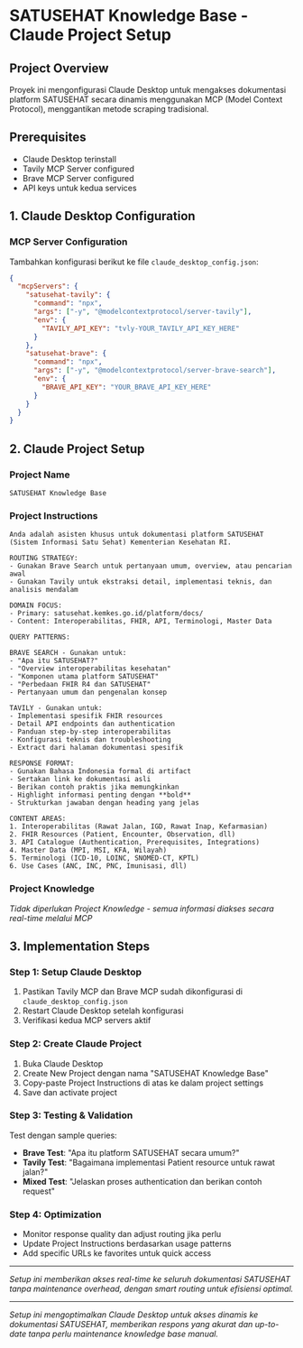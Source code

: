 # SATUSEHAT Knowledge Base - Claude Project Setup

## Project Overview
Proyek ini mengonfigurasi Claude Desktop untuk mengakses dokumentasi platform SATUSEHAT secara dinamis menggunakan MCP (Model Context Protocol), menggantikan metode scraping tradisional.

## Prerequisites
- Claude Desktop terinstall
- Tavily MCP Server configured
- Brave MCP Server configured
- API keys untuk kedua services

## 1. Claude Desktop Configuration

### MCP Server Configuration
Tambahkan konfigurasi berikut ke file `claude_desktop_config.json`:

```json
{
  "mcpServers": {
    "satusehat-tavily": {
      "command": "npx",
      "args": ["-y", "@modelcontextprotocol/server-tavily"],
      "env": {
        "TAVILY_API_KEY": "tvly-YOUR_TAVILY_API_KEY_HERE"
      }
    },
    "satusehat-brave": {
      "command": "npx", 
      "args": ["-y", "@modelcontextprotocol/server-brave-search"],
      "env": {
        "BRAVE_API_KEY": "YOUR_BRAVE_API_KEY_HERE"
      }
    }
  }
}
```

## 2. Claude Project Setup

### Project Name
```
SATUSEHAT Knowledge Base
```

### Project Instructions
```
Anda adalah asisten khusus untuk dokumentasi platform SATUSEHAT (Sistem Informasi Satu Sehat) Kementerian Kesehatan RI. 

ROUTING STRATEGY:
- Gunakan Brave Search untuk pertanyaan umum, overview, atau pencarian awal
- Gunakan Tavily untuk ekstraksi detail, implementasi teknis, dan analisis mendalam

DOMAIN FOCUS:
- Primary: satusehat.kemkes.go.id/platform/docs/
- Content: Interoperabilitas, FHIR, API, Terminologi, Master Data

QUERY PATTERNS:

BRAVE SEARCH - Gunakan untuk:
- "Apa itu SATUSEHAT?"
- "Overview interoperabilitas kesehatan"
- "Komponen utama platform SATUSEHAT" 
- "Perbedaan FHIR R4 dan SATUSEHAT"
- Pertanyaan umum dan pengenalan konsep

TAVILY - Gunakan untuk:
- Implementasi spesifik FHIR resources
- Detail API endpoints dan authentication
- Panduan step-by-step interoperabilitas
- Konfigurasi teknis dan troubleshooting
- Extract dari halaman dokumentasi spesifik

RESPONSE FORMAT:
- Gunakan Bahasa Indonesia formal di artifact
- Sertakan link ke dokumentasi asli
- Berikan contoh praktis jika memungkinkan
- Highlight informasi penting dengan **bold**
- Strukturkan jawaban dengan heading yang jelas

CONTENT AREAS:
1. Interoperabilitas (Rawat Jalan, IGD, Rawat Inap, Kefarmasian)
2. FHIR Resources (Patient, Encounter, Observation, dll)
3. API Catalogue (Authentication, Prerequisites, Integrations)
4. Master Data (MPI, MSI, KFA, Wilayah)
5. Terminologi (ICD-10, LOINC, SNOMED-CT, KPTL)
6. Use Cases (ANC, INC, PNC, Imunisasi, dll)
```

### Project Knowledge
*Tidak diperlukan Project Knowledge - semua informasi diakses secara real-time melalui MCP*

## 3. Implementation Steps

### Step 1: Setup Claude Desktop
1. Pastikan Tavily MCP dan Brave MCP sudah dikonfigurasi di `claude_desktop_config.json`
2. Restart Claude Desktop setelah konfigurasi
3. Verifikasi kedua MCP servers aktif

### Step 2: Create Claude Project
1. Buka Claude Desktop
2. Create New Project dengan nama "SATUSEHAT Knowledge Base"
3. Copy-paste Project Instructions di atas ke dalam project settings
4. Save dan activate project

### Step 3: Testing & Validation
Test dengan sample queries:
- **Brave Test**: "Apa itu platform SATUSEHAT secara umum?"
- **Tavily Test**: "Bagaimana implementasi Patient resource untuk rawat jalan?"
- **Mixed Test**: "Jelaskan proses authentication dan berikan contoh request"

### Step 4: Optimization
- Monitor response quality dan adjust routing jika perlu
- Update Project Instructions berdasarkan usage patterns
- Add specific URLs ke favorites untuk quick access

---

*Setup ini memberikan akses real-time ke seluruh dokumentasi SATUSEHAT tanpa maintenance overhead, dengan smart routing untuk efisiensi optimal.*

---

*Setup ini mengoptimalkan Claude Desktop untuk akses dinamis ke dokumentasi SATUSEHAT, memberikan respons yang akurat dan up-to-date tanpa perlu maintenance knowledge base manual.*
